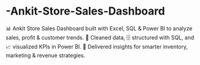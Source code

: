 # -Ankit-Store-Sales-Dashboard
📊 Ankit Store Sales Dashboard built with Excel, SQL &amp; Power BI to analyze sales, profit &amp; customer trends. 🧹 Cleaned data, 🗄️ structured with SQL, and 📈 visualized KPIs in Power BI. 🎯 Delivered insights for smarter inventory, marketing &amp; revenue strategies.
